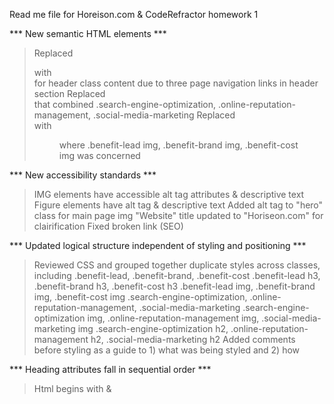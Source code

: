Read me file for Horeison.com & CodeRefractor homework 1

*** New semantic HTML elements ***
> Replaced <div> with <nav> for header class content due to three page navigation links in header section
> Replaced <div> <section> that combined .search-engine-optimization, .online-reputation-management, .social-media-marketing
> Replaced <div> with <figure> where .benefit-lead img, .benefit-brand img, .benefit-cost img was concerned

*** New accessibility standards ***
> IMG elements have accessible alt tag attributes & descriptive text
> Figure elements have alt tag & descriptive text
> Added alt tag to "hero" class for main page img
> "Website" title updated to "Horiseon.com" for clairification
> Fixed broken link (SEO)

*** Updated logical structure independent of styling and positioning ***
> Reviewed CSS and grouped together duplicate styles across classes, including
    .benefit-lead, .benefit-brand, .benefit-cost
    .benefit-lead h3, .benefit-brand h3, .benefit-cost h3
    .benefit-lead img, .benefit-brand img, .benefit-cost img
    .search-engine-optimization, .online-reputation-management, .social-media-marketing
    .search-engine-optimization img, .online-reputation-management img, .social-media-marketing img
    .search-engine-optimization h2, .online-reputation-management h2, .social-media-marketing h2
> Added comments before styling as a guide to 1) what was being styled and 2) how

*** Heading attributes fall in sequential order ***
> Html begins with <head> & <title>. Moves to <body> & <header> before opening up to <h1> & <h2> along with <nav>, <section>s and their content. The document closes with a <footer> tag and close of <body> & outlying <div>s.

*** Additional edits ***
> Fixed .benefit-lead, .benefit-brand, .benefit-cost class bottom-margin to align with Social Media panel.